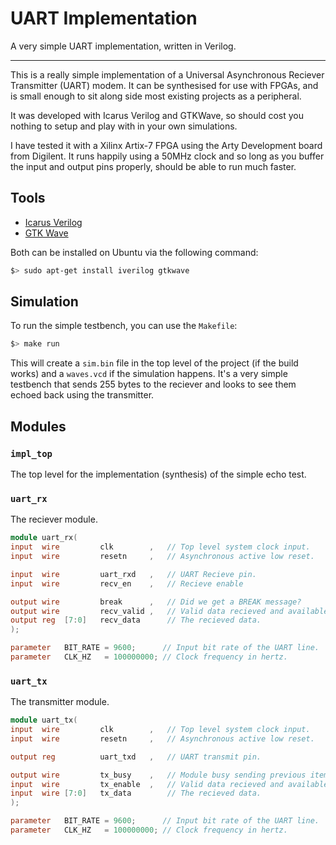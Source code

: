 
# UART Implementation

A very simple UART implementation, written in Verilog.

---

This is a really simple implementation of a Universal Asynchronous Reciever
Transmitter (UART) modem. It can be synthesised for use with FPGAs, and is
small enough to sit along side most existing projects as a peripheral.

It was developed with Icarus Verilog and GTKWave, so should cost you nothing
to setup and play with in your own simulations.

I have tested it with a Xilinx Artix-7 FPGA using the Arty Development board
from Digilent. It runs happily using a 50MHz clock and so long as you buffer
the input and output pins properly, should be able to run much faster.

## Tools

- [Icarus Verilog](http://iverilog.icarus.com/)
- [GTK Wave](http://gtkwave.sourceforge.net/)

Both can be installed on Ubuntu via the following command:

```sh
$> sudo apt-get install iverilog gtkwave
```

## Simulation

To run the simple testbench, you can use the `Makefile`:

```sh
$> make run
```

This will create a `sim.bin` file in the top level of the project (if the
build works) and a `waves.vcd` if the simulation happens. It's a very
simple testbench that sends 255 bytes to the reciever and looks to see them
echoed back using the transmitter.

## Modules

### `impl_top`

The top level for the implementation (synthesis) of the simple echo test.

### `uart_rx`

The reciever module.

```verilog
module uart_rx(
input  wire         clk        ,   // Top level system clock input.
input  wire         resetn     ,   // Asynchronous active low reset.

input  wire         uart_rxd   ,   // UART Recieve pin.
input  wire         recv_en    ,   // Recieve enable

output wire         break      ,   // Did we get a BREAK message?
output wire         recv_valid ,   // Valid data recieved and available.
output reg  [7:0]   recv_data      // The recieved data.
);

parameter   BIT_RATE = 9600;      // Input bit rate of the UART line.
parameter   CLK_HZ   = 100000000; // Clock frequency in hertz.
```

### `uart_tx`

The transmitter module.

```verilog
module uart_tx(
input  wire         clk        ,   // Top level system clock input.
input  wire         resetn     ,   // Asynchronous active low reset.

output reg          uart_txd   ,   // UART transmit pin.

output wire         tx_busy    ,   // Module busy sending previous item.
input  wire         tx_enable  ,   // Valid data recieved and available.
input  wire [7:0]   tx_data        // The recieved data.
);

parameter   BIT_RATE = 9600;      // Input bit rate of the UART line.
parameter   CLK_HZ   = 100000000; // Clock frequency in hertz.
```

